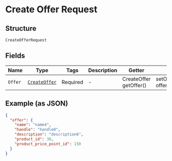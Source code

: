 
# Create Offer Request

## Structure

`CreateOfferRequest`

## Fields

| Name | Type | Tags | Description | Getter | Setter |
|  --- | --- | --- | --- | --- | --- |
| `Offer` | [`CreateOffer`](../../doc/models/create-offer.md) | Required | - | CreateOffer getOffer() | setOffer(CreateOffer offer) |

## Example (as JSON)

```json
{
  "offer": {
    "name": "name4",
    "handle": "handle0",
    "description": "description6",
    "product_id": 30,
    "product_price_point_id": 150
  }
}
```

